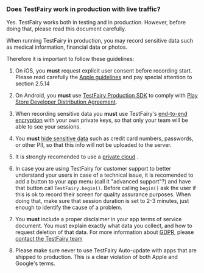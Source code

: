 ### Does TestFairy work in production with live traffic?

Yes. TestFairy works both in testing and in production. However, before doing that, please read this document carefully.

When running TestFairy in production, you may record sensitive data such as medical information, financial data or photos.

Therefore it is important to follow these guidelines:

1. On iOS, you **must** request explicit user consent before recording start.
Please read carefully the [Apple guidelines](https://developer.apple.com/app-store/review/guidelines/) and pay special attention to section 2.5.14

2. On Android, you **must** use [TestFairy Production SDK](https://docs.testfairy.com/Android/Production_SDK.html) to comply with [Play Store Developer Distribution Agreement](https://play.google.com/about/developer-distribution-agreement.html).

3. When recording sensitive data you **must** use TestFairy's [end-to-end encryption](/Security/End_to_End_Data_Encryption.html) with your own private keys, so that only your team will be able to see your sessions.

4. You **must** [hide sensitive data](/SDK/Hiding_Sensitive_Data.html) such as credit card numbers, passwords, or other PII, so that this info will not be uploaded to the server.

5. It is strongly recomended to use a [private cloud](/Security/Private_Cloud.html) .

6. In case you are using TestFairy for customer support to better understand your users in case of a technical issue,
it is recomended to add a button to your app menu (call it "advanced support"?) and have that button call `TestFairy.begin()`.
Before calling `begin()` ask the user if this is ok to record their screen for quality assurance purposes.
When doing that, make sure that session duration is set to 2-3 minutes, just enough to identify the cause of a problem.

7. You **must** include a proper disclaimer in your app terms of service document.
You must explain exactly what data you collect, and how to request deletion of that data.
For more information about [GDPR](/Security/GDPR.html), please [contact the TestFairy team](https://testfairy.com/contact)

8. Please make sure never to use TestFairy Auto-update with apps that are shipped to production. This is a clear violation of both Apple and Google's terms.
